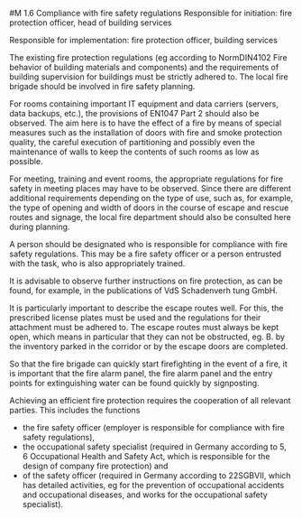 #M 1.6 Compliance with fire safety regulations
Responsible for initiation: fire protection officer, head of building services

Responsible for implementation: fire protection officer, building services

The existing fire protection regulations (eg according to NormDIN4102 Fire behavior of building materials and components) and the requirements of building supervision for buildings must be strictly adhered to. The local fire brigade should be involved in fire safety planning.

For rooms containing important IT equipment and data carriers (servers, data backups, etc.), the provisions of EN1047 Part 2 should also be observed. The aim here is to have the effect of a fire by means of special measures such as the installation of doors with fire and smoke protection quality, the careful execution of partitioning and possibly even the maintenance of walls to keep the contents of such rooms as low as possible.

For meeting, training and event rooms, the appropriate regulations for fire safety in meeting places may have to be observed. Since there are different additional requirements depending on the type of use, such as, for example, the type of opening and width of doors in the course of escape and rescue routes and signage, the local fire department should also be consulted here during planning.

A person should be designated who is responsible for compliance with fire safety regulations. This may be a fire safety officer or a person entrusted with the task, who is also appropriately trained.

It is advisable to observe further instructions on fire protection, as can be found, for example, in the publications of VdS Schadenverh tung GmbH.

It is particularly important to describe the escape routes well. For this, the prescribed license plates must be used and the regulations for their attachment must be adhered to. The escape routes must always be kept open, which means in particular that they can not be obstructed, eg. B. by the inventory parked in the corridor or by the escape doors are completed.

So that the fire brigade can quickly start firefighting in the event of a fire, it is important that the fire alarm panel, the fire alarm panel and the entry points for extinguishing water can be found quickly by signposting.

Achieving an efficient fire protection requires the cooperation of all relevant parties. This includes the functions

* the fire safety officer (employer is responsible for compliance with fire safety regulations),
* the occupational safety specialist (required in Germany according to    5,  6 Occupational Health and Safety Act, which is responsible for the design of company fire protection) and
* of the safety officer (required in Germany according to   22SGBVII, which has detailed activities, eg for the prevention of occupational accidents and occupational diseases, and works for the occupational safety specialist).





